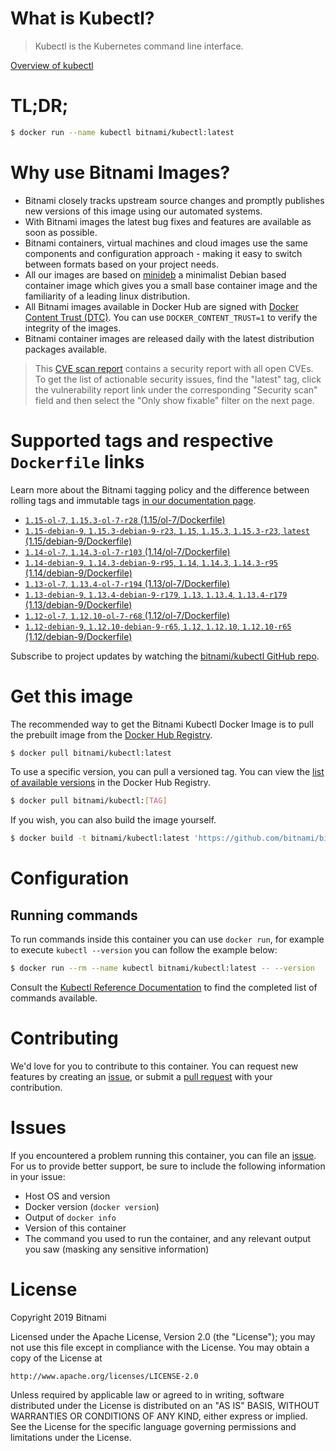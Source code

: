 
# What is Kubectl?

> Kubectl is the Kubernetes command line interface.

[Overview of kubectl](https://kubernetes.io/docs/reference/kubectl/overview/)

# TL;DR;

```bash
$ docker run --name kubectl bitnami/kubectl:latest
```

# Why use Bitnami Images?

* Bitnami closely tracks upstream source changes and promptly publishes new versions of this image using our automated systems.
* With Bitnami images the latest bug fixes and features are available as soon as possible.
* Bitnami containers, virtual machines and cloud images use the same components and configuration approach - making it easy to switch between formats based on your project needs.
* All our images are based on [minideb](https://github.com/bitnami/minideb) a minimalist Debian based container image which gives you a small base container image and the familiarity of a leading linux distribution.
* All Bitnami images available in Docker Hub are signed with [Docker Content Trust (DTC)](https://docs.docker.com/engine/security/trust/content_trust/). You can use `DOCKER_CONTENT_TRUST=1` to verify the integrity of the images.
* Bitnami container images are released daily with the latest distribution packages available.


> This [CVE scan report](https://quay.io/repository/bitnami/kubectl?tab=tags) contains a security report with all open CVEs. To get the list of actionable security issues, find the "latest" tag, click the vulnerability report link under the corresponding "Security scan" field and then select the "Only show fixable" filter on the next page.

# Supported tags and respective `Dockerfile` links

Learn more about the Bitnami tagging policy and the difference between rolling tags and immutable tags [in our documentation page](https://docs.bitnami.com/containers/how-to/understand-rolling-tags-containers/).


* [`1.15-ol-7`, `1.15.3-ol-7-r28` (1.15/ol-7/Dockerfile)](https://github.com/bitnami/bitnami-docker-kubectl/blob/1.15.3-ol-7-r28/1.15/ol-7/Dockerfile)
* [`1.15-debian-9`, `1.15.3-debian-9-r23`, `1.15`, `1.15.3`, `1.15.3-r23`, `latest` (1.15/debian-9/Dockerfile)](https://github.com/bitnami/bitnami-docker-kubectl/blob/1.15.3-debian-9-r23/1.15/debian-9/Dockerfile)
* [`1.14-ol-7`, `1.14.3-ol-7-r103` (1.14/ol-7/Dockerfile)](https://github.com/bitnami/bitnami-docker-kubectl/blob/1.14.3-ol-7-r103/1.14/ol-7/Dockerfile)
* [`1.14-debian-9`, `1.14.3-debian-9-r95`, `1.14`, `1.14.3`, `1.14.3-r95` (1.14/debian-9/Dockerfile)](https://github.com/bitnami/bitnami-docker-kubectl/blob/1.14.3-debian-9-r95/1.14/debian-9/Dockerfile)
* [`1.13-ol-7`, `1.13.4-ol-7-r194` (1.13/ol-7/Dockerfile)](https://github.com/bitnami/bitnami-docker-kubectl/blob/1.13.4-ol-7-r194/1.13/ol-7/Dockerfile)
* [`1.13-debian-9`, `1.13.4-debian-9-r179`, `1.13`, `1.13.4`, `1.13.4-r179` (1.13/debian-9/Dockerfile)](https://github.com/bitnami/bitnami-docker-kubectl/blob/1.13.4-debian-9-r179/1.13/debian-9/Dockerfile)
* [`1.12-ol-7`, `1.12.10-ol-7-r68` (1.12/ol-7/Dockerfile)](https://github.com/bitnami/bitnami-docker-kubectl/blob/1.12.10-ol-7-r68/1.12/ol-7/Dockerfile)
* [`1.12-debian-9`, `1.12.10-debian-9-r65`, `1.12`, `1.12.10`, `1.12.10-r65` (1.12/debian-9/Dockerfile)](https://github.com/bitnami/bitnami-docker-kubectl/blob/1.12.10-debian-9-r65/1.12/debian-9/Dockerfile)

Subscribe to project updates by watching the [bitnami/kubectl GitHub repo](https://github.com/bitnami/bitnami-docker-kubectl).

# Get this image

The recommended way to get the Bitnami Kubectl Docker Image is to pull the prebuilt image from the [Docker Hub Registry](https://hub.docker.com/r/bitnami/kubectl).

```bash
$ docker pull bitnami/kubectl:latest
```

To use a specific version, you can pull a versioned tag. You can view the [list of available versions](https://hub.docker.com/r/bitnami/kubectl/tags/) in the Docker Hub Registry.

```bash
$ docker pull bitnami/kubectl:[TAG]
```

If you wish, you can also build the image yourself.

```bash
$ docker build -t bitnami/kubectl:latest 'https://github.com/bitnami/bitnami-docker-kubectl.git#master:1.15/debian-9'
```

# Configuration

## Running commands

To run commands inside this container you can use `docker run`, for example to execute `kubectl --version` you can follow the example below:

```bash
$ docker run --rm --name kubectl bitnami/kubectl:latest -- --version
```

Consult the [Kubectl Reference Documentation](https://kubernetes.io/docs/reference/generated/kubectl/kubectl-commands) to find the completed list of commands available.

# Contributing

We'd love for you to contribute to this container. You can request new features by creating an [issue](https://github.com/bitnami/bitnami-docker-kubectl/issues), or submit a [pull request](https://github.com/bitnami/bitnami-docker-kubectl/pulls) with your contribution.

# Issues

If you encountered a problem running this container, you can file an [issue](https://github.com/bitnami/bitnami-docker-kubectl/issues). For us to provide better support, be sure to include the following information in your issue:

- Host OS and version
- Docker version (`docker version`)
- Output of `docker info`
- Version of this container
- The command you used to run the container, and any relevant output you saw (masking any sensitive information)

# License

Copyright 2019 Bitnami

Licensed under the Apache License, Version 2.0 (the "License");
you may not use this file except in compliance with the License.
You may obtain a copy of the License at

    http://www.apache.org/licenses/LICENSE-2.0

Unless required by applicable law or agreed to in writing, software
distributed under the License is distributed on an "AS IS" BASIS,
WITHOUT WARRANTIES OR CONDITIONS OF ANY KIND, either express or implied.
See the License for the specific language governing permissions and
limitations under the License.
